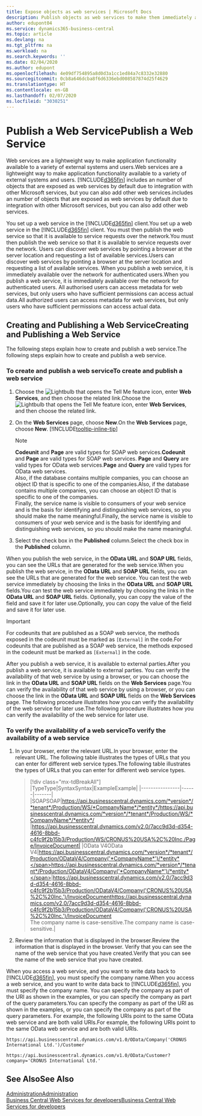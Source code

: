 ```yaml
---
title: Expose objects as web services | Microsoft Docs
description: Publish objects as web services to make them immediately available for your Business Central solution.
author: edupont04
ms.service: dynamics365-business-central
ms.topic: article
ms.devlang: na
ms.tgt_pltfrm: na
ms.workload: na
ms.search.keywords: ''
ms.date: 02/04/2020
ms.author: edupont
ms.openlocfilehash: 4e09df754895a8d0d3a1cc1ed84a7c8332e32880
ms.sourcegitcommit: 0cb8a646dcba8f6d6336ebd008587874d25f4629
ms.translationtype: HT
ms.contentlocale: en-GB
ms.lasthandoff: 02/07/2020
ms.locfileid: "3030251"
---
```

# <a name="publish-a-web-service"></a><span data-ttu-id="01ec0-103">Publish a Web Service</span><span class="sxs-lookup"><span data-stu-id="01ec0-103">Publish a Web Service</span></span>

<span data-ttu-id="01ec0-104">Web services are a lightweight way to make application functionality available to a variety of external systems and users.</span><span class="sxs-lookup"><span data-stu-id="01ec0-104">Web services are a lightweight way to make application functionality available to a variety of external systems and users.</span></span> [!INCLUDE[d365fin](includes/d365fin_md.md)] <span data-ttu-id="01ec0-105">includes an number of objects that are exposed as web services by default due to integration with other Microsoft services, but you can also add other web services.</span><span class="sxs-lookup"><span data-stu-id="01ec0-105">includes an number of objects that are exposed as web services by default due to integration with other Microsoft services, but you can also add other web services.</span></span>  

<span data-ttu-id="01ec0-106">You set up a web service in the [!INCLUDE[d365fin](includes/d365fin_md.md)] client.</span><span class="sxs-lookup"><span data-stu-id="01ec0-106">You set up a web service in the [!INCLUDE[d365fin](includes/d365fin_md.md)] client.</span></span> <span data-ttu-id="01ec0-107">You must then publish the web service so that it is available to service requests over the network.</span><span class="sxs-lookup"><span data-stu-id="01ec0-107">You must then publish the web service so that it is available to service requests over the network.</span></span> <span data-ttu-id="01ec0-108">Users can discover web services by pointing a browser at the server location and requesting a list of available services.</span><span class="sxs-lookup"><span data-stu-id="01ec0-108">Users can discover web services by pointing a browser at the server location and requesting a list of available services.</span></span> <span data-ttu-id="01ec0-109">When you publish a web service, it is immediately available over the network for authenticated users.</span><span class="sxs-lookup"><span data-stu-id="01ec0-109">When you publish a web service, it is immediately available over the network for authenticated users.</span></span> <span data-ttu-id="01ec0-110">All authorised users can access metadata for web services, but only users who have sufficient permissions can access actual data.</span><span class="sxs-lookup"><span data-stu-id="01ec0-110">All authorized users can access metadata for web services, but only users who have sufficient permissions can access actual data.</span></span>

## <a name="creating-and-publishing-a-web-service"></a><span data-ttu-id="01ec0-111">Creating and Publishing a Web Service</span><span class="sxs-lookup"><span data-stu-id="01ec0-111">Creating and Publishing a Web Service</span></span>  
<span data-ttu-id="01ec0-112">The following steps explain how to create and publish a web service.</span><span class="sxs-lookup"><span data-stu-id="01ec0-112">The following steps explain how to create and publish a web service.</span></span>  

### <a name="to-create-and-publish-a-web-service"></a><span data-ttu-id="01ec0-113">To create and publish a web service</span><span class="sxs-lookup"><span data-stu-id="01ec0-113">To create and publish a web service</span></span>  

1. <span data-ttu-id="01ec0-114">Choose the ![Lightbulb that opens the Tell Me feature](media/ui-search/search_small.png "Tell me what you want to do") icon, enter **Web Services**, and then choose the related link.</span><span class="sxs-lookup"><span data-stu-id="01ec0-114">Choose the ![Lightbulb that opens the Tell Me feature](media/ui-search/search_small.png "Tell me what you want to do") icon, enter **Web Services**, and then choose the related link.</span></span>  
2. <span data-ttu-id="01ec0-115">On the **Web Services** page, choose **New**.</span><span class="sxs-lookup"><span data-stu-id="01ec0-115">On the **Web Services** page, choose **New**.</span></span> [!INCLUDE[tooltip-inline-tip](includes/tooltip-inline-tip_md.md)]  

    > [!NOTE]  
    > <span data-ttu-id="01ec0-116">**Codeunit** and **Page** are valid types for SOAP web services.</span><span class="sxs-lookup"><span data-stu-id="01ec0-116">**Codeunit** and **Page** are valid types for SOAP web services.</span></span> <span data-ttu-id="01ec0-117">**Page** and **Query** are valid types for OData web services.</span><span class="sxs-lookup"><span data-stu-id="01ec0-117">**Page** and **Query** are valid types for OData web services.</span></span>  
    > <span data-ttu-id="01ec0-118">Also, if the database contains multiple companies, you can choose an object ID that is specific to one of the companies.</span><span class="sxs-lookup"><span data-stu-id="01ec0-118">Also, if the database contains multiple companies, you can choose an object ID that is specific to one of the companies.</span></span>  
    > <span data-ttu-id="01ec0-119">Finally, the service name is visible to consumers of your web service and is the basis for identifying and distinguishing web services, so you should make the name meaningful.</span><span class="sxs-lookup"><span data-stu-id="01ec0-119">Finally, the service name is visible to consumers of your web service and is the basis for identifying and distinguishing web services, so you should make the name meaningful.</span></span>

3. <span data-ttu-id="01ec0-120">Select the check box in the **Published** column.</span><span class="sxs-lookup"><span data-stu-id="01ec0-120">Select the check box in the **Published** column.</span></span>  

<span data-ttu-id="01ec0-121">When you publish the web service, in the **OData URL** and **SOAP URL** fields, you can see the URLs that are generated for the web service.</span><span class="sxs-lookup"><span data-stu-id="01ec0-121">When you publish the web service, in the **OData URL** and **SOAP URL** fields, you can see the URLs that are generated for the web service.</span></span> <span data-ttu-id="01ec0-122">You can test the web service immediately by choosing the links in the **OData URL** and **SOAP URL** fields.</span><span class="sxs-lookup"><span data-stu-id="01ec0-122">You can test the web service immediately by choosing the links in the **OData URL** and **SOAP URL** fields.</span></span> <span data-ttu-id="01ec0-123">Optionally, you can copy the value of the field and save it for later use.</span><span class="sxs-lookup"><span data-stu-id="01ec0-123">Optionally, you can copy the value of the field and save it for later use.</span></span>  

> [!IMPORTANT]
> <span data-ttu-id="01ec0-124">For codeunits that are published as a SOAP web service, the methods exposed in the codeunit must be marked as `[External]` in the code.</span><span class="sxs-lookup"><span data-stu-id="01ec0-124">For codeunits that are published as a SOAP web service, the methods exposed in the codeunit must be marked as `[External]` in the code.</span></span>

<span data-ttu-id="01ec0-125">After you publish a web service, it is available to external parties.</span><span class="sxs-lookup"><span data-stu-id="01ec0-125">After you publish a web service, it is available to external parties.</span></span> <span data-ttu-id="01ec0-126">You can verify the availability of that web service by using a browser, or you can choose the link in the **OData URL** and **SOAP URL** fields on the **Web Services** page.</span><span class="sxs-lookup"><span data-stu-id="01ec0-126">You can verify the availability of that web service by using a browser, or you can choose the link in the **OData URL** and **SOAP URL** fields on the **Web Services** page.</span></span> <span data-ttu-id="01ec0-127">The following procedure illustrates how you can verify the availability of the web service for later use.</span><span class="sxs-lookup"><span data-stu-id="01ec0-127">The following procedure illustrates how you can verify the availability of the web service for later use.</span></span>  

### <a name="to-verify-the-availability-of-a-web-service"></a><span data-ttu-id="01ec0-128">To verify the availability of a web service</span><span class="sxs-lookup"><span data-stu-id="01ec0-128">To verify the availability of a web service</span></span>  

1. <span data-ttu-id="01ec0-129">In your browser, enter the relevant URL.</span><span class="sxs-lookup"><span data-stu-id="01ec0-129">In your browser, enter the relevant URL.</span></span> <span data-ttu-id="01ec0-130">The following table illustrates the types of URLs that you can enter for different web service types.</span><span class="sxs-lookup"><span data-stu-id="01ec0-130">The following table illustrates the types of URLs that you can enter for different web service types.</span></span>  

    > [!div class="mx-tdBreakAll"]
    > |<span data-ttu-id="01ec0-131">Type</span><span class="sxs-lookup"><span data-stu-id="01ec0-131">Type</span></span>|<span data-ttu-id="01ec0-132">Syntax</span><span class="sxs-lookup"><span data-stu-id="01ec0-132">Syntax</span></span>|<span data-ttu-id="01ec0-133">Example</span><span class="sxs-lookup"><span data-stu-id="01ec0-133">Example</span></span>|
    > |----------------|------|-------|
    > |<span data-ttu-id="01ec0-134">SOAP</span><span class="sxs-lookup"><span data-stu-id="01ec0-134">SOAP</span></span>|<span data-ttu-id="01ec0-135">https://api.businesscentral.dynamics.com/*version*/*tenant*/Production/WS/*CompanyName*/*entity*/</span><span class="sxs-lookup"><span data-stu-id="01ec0-135">https://api.businesscentral.dynamics.com/*version*/*tenant*/Production/WS/*CompanyName*/*entity*/</span></span> |https://api.businesscentral.dynamics.com/v2.0/7acc9d3d-d354-4616-8bbd-c4fc9f2b15b3/Production/WS/CRONUS%20USA%2C%20Inc./Page/InvoiceDocument|
    > |<span data-ttu-id="01ec0-136">OData V4</span><span class="sxs-lookup"><span data-stu-id="01ec0-136">OData V4</span></span>|<span data-ttu-id="01ec0-137">https://api.businesscentral.dynamics.com/*version*/*tenant*/Production/ODataV4/Company('*CompanyName*')/*entity*</span><span class="sxs-lookup"><span data-stu-id="01ec0-137">https://api.businesscentral.dynamics.com/*version*/*tenant*/Production/ODataV4/Company('*CompanyName*')/*entity*</span></span>|<span data-ttu-id="01ec0-138">https://api.businesscentral.dynamics.com/v2.0/7acc9d3d-d354-4616-8bbd-c4fc9f2b15b3/Production/ODataV4/Company('CRONUS%20USA%2C%20Inc.')/InvoiceDocument</span><span class="sxs-lookup"><span data-stu-id="01ec0-138">https://api.businesscentral.dynamics.com/v2.0/7acc9d3d-d354-4616-8bbd-c4fc9f2b15b3/Production/ODataV4/Company('CRONUS%20USA%2C%20Inc.')/InvoiceDocument</span></span><br/>    <span data-ttu-id="01ec0-139">The company name is case-sensitive.</span><span class="sxs-lookup"><span data-stu-id="01ec0-139">The company name is case-sensitive.</span></span>|

2. <span data-ttu-id="01ec0-140">Review the information that is displayed in the browser.</span><span class="sxs-lookup"><span data-stu-id="01ec0-140">Review the information that is displayed in the browser.</span></span> <span data-ttu-id="01ec0-141">Verify that you can see the name of the web service that you have created.</span><span class="sxs-lookup"><span data-stu-id="01ec0-141">Verify that you can see the name of the web service that you have created.</span></span>  

<span data-ttu-id="01ec0-142">When you access a web service, and you want to write data back to [!INCLUDE[d365fin](includes/d365fin_md.md)], you must specify the company name.</span><span class="sxs-lookup"><span data-stu-id="01ec0-142">When you access a web service, and you want to write data back to [!INCLUDE[d365fin](includes/d365fin_md.md)], you must specify the company name.</span></span> <span data-ttu-id="01ec0-143">You can specify the company as part of the URI as shown in the examples, or you can specify the company as part of the query parameters.</span><span class="sxs-lookup"><span data-stu-id="01ec0-143">You can specify the company as part of the URI as shown in the examples, or you can specify the company as part of the query parameters.</span></span> <span data-ttu-id="01ec0-144">For example, the following URIs point to the same OData web service and are both valid URIs.</span><span class="sxs-lookup"><span data-stu-id="01ec0-144">For example, the following URIs point to the same OData web service and are both valid URIs.</span></span>  

```
https://api.businesscentral.dynamics.com/v1.0/OData/Company('CRONUS International Ltd.')/Customer  
```

```
https://api.businesscentral.dynamics.com/v1.0/OData/Customer?company='CRONUS International Ltd.'  
```

## <a name="see-also"></a><span data-ttu-id="01ec0-145">See Also</span><span class="sxs-lookup"><span data-stu-id="01ec0-145">See Also</span></span>

[<span data-ttu-id="01ec0-146">Administration</span><span class="sxs-lookup"><span data-stu-id="01ec0-146">Administration</span></span>](admin-setup-and-administration.md)  
[<span data-ttu-id="01ec0-147">Business Central Web Services for developers</span><span class="sxs-lookup"><span data-stu-id="01ec0-147">Business Central Web Services for developers</span></span>](/dynamics365/business-central/dev-itpro/webservices/web-services)  
